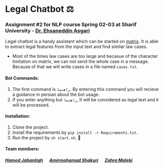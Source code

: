 # Legal Chatbot ⚖️
### Assignment #2 for NLP course Spring 02-03 at Sharif University - [Dr. Ehsaneddin Asgari](https://github.com/ehsanasgari)

Legal chatbot is a handy assistant which can be started on [matrix](https://matrix.org). It is able to extract legal features from the input text and find similar law cases. 

* Most of the times law cases are too large and becasue of the character limitation on matrix, we can not send the whole case in a message. Because of that we will write cases in a file named `cases.txt`.

#### Bot Commands:

1. The first command is `راهنما`. By entering this command you will recieve a guidance in persian about the bot usage.
2. If you enter anything but `راهنما‍`, It will be considered as legal text and it will be processed.

#### Installation:
1. Clone the project. 
2. Install the requirements by `pip install -r Requirements.txt`.
3. Run the project by `sh start.sh`. 🚀

#### Team members:
##### [Hamed Jahantigh](https://github.com/HamedJahantigh-git)   &emsp;     [Amirmohamad Shakuri](https://github.com/miirzamiir)   &emsp;    [Zahra Maleki](https://github.com/zzmaleki)
